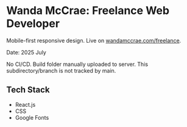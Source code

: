 # Wanda McCrae: Freelance Web Developer

Mobile-first responsive design. Live on [wandamccrae.com/freelance](https://wandamccrae.com/freelance).

Date: 2025 July

No CI/CD. Build folder manually uploaded to server. This subdirectory/branch is not tracked by main.

## Tech Stack
- React.js
- CSS
- Google Fonts
